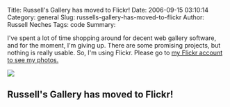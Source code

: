 Title: Russell's Gallery has moved to Flickr!
Date: 2006-09-15 03:10:14
Category: general
Slug: russells-gallery-has-moved-to-flickr
Author: Russell Neches
Tags: code
Summary: 


I've spent a lot of time shopping around for decent web gallery
software, and for the moment, I'm giving up. There are some promising
projects, but nothing is really usable. So, I'm using Flickr. Please go
to [my Flickr account to see my
photos.](http://www.flickr.com/photos/rneches/)

![](http://vort.org/media/images/auaauahauuah_london.jpg)

Russell's Gallery has moved to Flickr!
--------------------------------------
